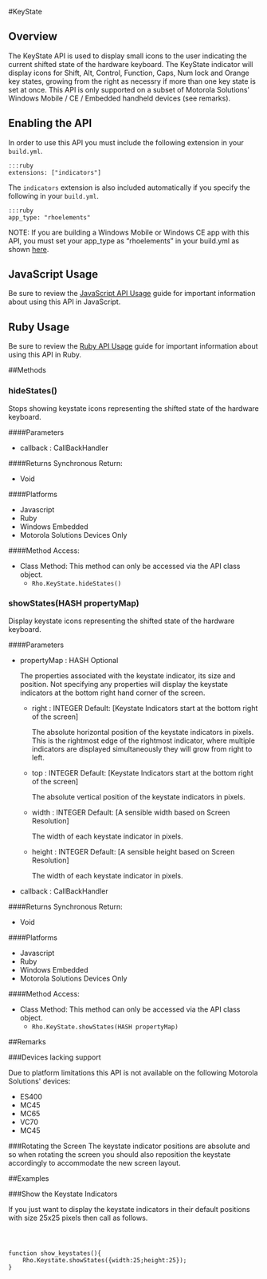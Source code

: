 #KeyState


## Overview
<p>The KeyState API is used to display small icons to the user indicating the current shifted state of the hardware keyboard. The KeyState indicator will display icons for Shift, Alt, Control, Function, Caps, Num lock and Orange key states, growing from the right as necessry if more than one key state is set at once. This API is only supported on a subset of Motorola Solutions' Windows Mobile / CE / Embedded handheld devices (see remarks).</p>
<h2>Enabling the API</h2>

<p>In order to use this API you must include the following extension in your <code>build.yml</code>.</p>

<pre><code>:::ruby
extensions: ["indicators"]
</code></pre>

<p>The <code>indicators</code> extension is also included automatically if you specify the following in your <code>build.yml</code>.</p>

<pre><code>:::ruby
app_type: "rhoelements"
</code></pre>

<p>NOTE: If you are building a Windows Mobile or Windows CE app with this API, you must set your app_type as &ldquo;rhoelements&rdquo; in your build.yml as shown <a href="../guide/build_config#other-build-time-settings">here</a>.</p>

<h2>JavaScript Usage</h2>

<p>Be sure to review the <a href="/guide/api_js">JavaScript API Usage</a> guide for important information about using this API in JavaScript.</p>

<h2>Ruby Usage</h2>

<p>Be sure to review the <a href="/guide/api_ruby">Ruby API Usage</a> guide for important information about using this API in Ruby.</p>



##Methods



### hideStates()
Stops showing keystate icons representing the shifted state of the hardware keyboard.

####Parameters
<ul><li>callback : <span class='text-info'>CallBackHandler</span></li></ul>

####Returns
Synchronous Return:<ul><li>Void</li></ul>

####Platforms

* Javascript
* Ruby
* Windows Embedded
* Motorola Solutions Devices Only

####Method Access:
<ul><li><i class="icon-book"></i>Class Method: This method can only be accessed via the API class object. <ul><li><code>Rho.KeyState.hideStates()</code> </li></ul></li></ul>

### showStates(<span class="text-info">HASH</span> propertyMap)
Display keystate icons representing the shifted state of the hardware keyboard.

####Parameters
<ul><li>propertyMap : <span class='text-info'>HASH</span> <span class='label label-info'>Optional</span><p>
The properties associated with the keystate indicator, its size and position. 
Not specifying any properties will display the keystate indicators at the bottom right hand corner of the screen.</p></li><ul><li>right : <span class='text-info'>INTEGER</span><span class='label '> Default: [Keystate Indicators start at the bottom right of the screen]</span><p>
The absolute horizontal position of the keystate indicators in pixels. This is the rightmost edge of the rightmost indicator, where multiple indicators are displayed simultaneously they will grow from right to left. </p></li><li>top : <span class='text-info'>INTEGER</span><span class='label '> Default: [Keystate Indicators start at the bottom right of the screen]</span><p>
The absolute vertical position of the keystate indicators in pixels. </p></li><li>width : <span class='text-info'>INTEGER</span><span class='label '> Default: [A sensible width based on Screen Resolution]</span><p>
The width of each keystate indicator in pixels. </p></li><li>height : <span class='text-info'>INTEGER</span><span class='label '> Default: [A sensible height based on Screen Resolution]</span><p>
The width of each keystate indicator in pixels. </p></li></ul><li>callback : <span class='text-info'>CallBackHandler</span></li></ul>

####Returns
Synchronous Return:<ul><li>Void</li></ul>

####Platforms

* Javascript
* Ruby
* Windows Embedded
* Motorola Solutions Devices Only

####Method Access:
<ul><li><i class="icon-book"></i>Class Method: This method can only be accessed via the API class object. <ul><li><code>Rho.KeyState.showStates(<span class="text-info">HASH</span> propertyMap)</code> </li></ul></li></ul>

##Remarks



###Devices lacking support

Due to platform limitations this API is not available on the following Motorola Solutions' devices:

- ES400
- MC45
- MC65
- VC70
- MC45
                

###Rotating the Screen
The keystate indicator positions are absolute and so when rotating the screen you should also reposition the keystate accordingly to accommodate the new screen layout.

##Examples



###Show the Keystate Indicators

If you just want to display the keystate indicators in their default positions with size 25x25 pixels then call as follows.
<pre class='CodeRay'><code>

                            
function show_keystates(){
    Rho.Keystate.showStates({width:25;height:25});
}
                        
</code></pre>